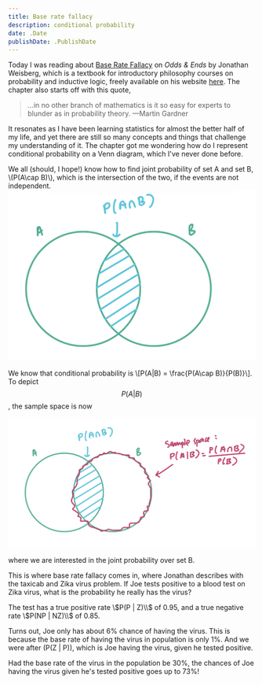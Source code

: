 ```yaml
---
title: Base rate fallacy
description: conditional probability
date: .Date
publishDate: .PublishDate
---
```


Today I was reading about [Base Rate Fallacy](https://jonathanweisberg.org/vip/chbayes.html#baserate) on _Odds & Ends_ by Jonathan Weisberg, which is a textbook for introductory philosophy courses on probability and inductive logic, freely available on his website [here](https://jonathanweisberg.org/vip/). The chapter also starts off with this quote, 

> …in no other branch of mathematics is it so easy for experts to blunder as in probability theory.
> —Martin Gardner 

It resonates as I have been learning statistics for almost the better half of my life, and yet there are still so many concepts and things that challenge my understanding of it. The chapter got me wondering how do I represent conditional probability on a Venn diagram, which I've never done before. 

We all (should, I hope!) know how to find joint probability of set A and set B, \\(P(A\cap B)\\), which is the intersection of the two, if the events are not independent. 
![jointProb](jointProb.jpg)

We know that conditional probability is \\[P(A|B) = \frac{P(A\cap B)}{P(B)}\\]. To depict $$P(A|B)$$, the sample space is now 

![condProb](condProb.jpg)

where we are interested in the joint probability over set B.

This is where base rate fallacy comes in, where Jonathan describes with the taxicab and Zika virus problem. If Joe tests positive to a blood test on Zika virus, what is the probability he really has the virus? 

The test has a true positive rate \\$P(P | Z)\\$ of 0.95, and a true negative rate \\$P(NP | NZ)\\$ of 0.85. 

Turns out, Joe only has about 6% chance of having the virus. This is because the base rate of having the virus in population is only 1%. And we were after \(P(Z | P)\), which is Joe having the virus, given he tested positive. 

Had the base rate of the virus in the population be 30%, the chances of Joe having the virus given he's tested positive goes up to 73%! 
